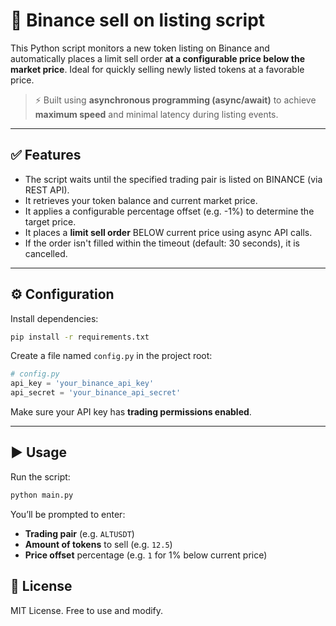 # 🚀 Binance sell on listing script

This Python script monitors a new token listing on Binance and automatically places a limit sell order **at a configurable price below the market price**. Ideal for quickly selling newly listed tokens at a favorable price.

> ⚡️ Built using **asynchronous programming (async/await)** to achieve **maximum speed** and minimal latency during listing events.

---

## ✅ Features

- The script waits until the specified trading pair is listed on BINANCE (via REST API).
- It retrieves your token balance and current market price.
- It applies a configurable percentage offset (e.g. -1%) to determine the target price.
- It places a **limit sell order** BELOW current price using async API calls.
- If the order isn't filled within the timeout (default: 30 seconds), it is cancelled.

---

## ⚙️ Configuration

Install dependencies:

```bash
pip install -r requirements.txt
```

Create a file named `config.py` in the project root:

```python
# config.py
api_key = 'your_binance_api_key'
api_secret = 'your_binance_api_secret'
```

Make sure your API key has **trading permissions enabled**.

---

## ▶️ Usage

Run the script:

```bash
python main.py
```

You’ll be prompted to enter:

- **Trading pair** (e.g. `ALTUSDT`)
- **Amount of tokens** to sell (e.g. `12.5`)
- **Price offset** percentage (e.g. `1` for 1% below current price)


## 📄 License

MIT License. Free to use and modify.